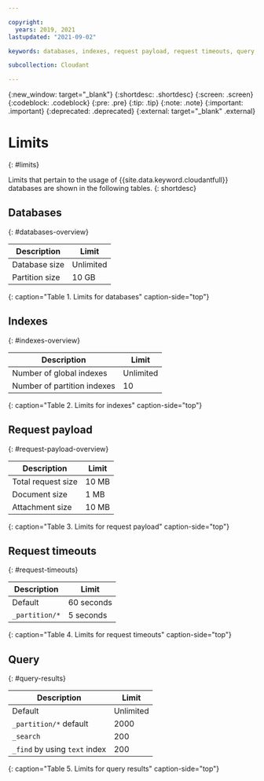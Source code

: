 ```yaml
---

copyright:
  years: 2019, 2021
lastupdated: "2021-09-02"

keywords: databases, indexes, request payload, request timeouts, query, query results

subcollection: Cloudant

---
```


{:new_window: target="_blank"}
{:shortdesc: .shortdesc}
{:screen: .screen}
{:codeblock: .codeblock}
{:pre: .pre}
{:tip: .tip}
{:note: .note}
{:important: .important}
{:deprecated: .deprecated}
{:external: target="_blank" .external}

<!-- Acrolinx: 2019-01-11 -->

# Limits
{: #limits}

Limits that pertain to the usage of {{site.data.keyword.cloudantfull}} databases are shown in the following tables.
{: shortdesc}

## Databases
{: #databases-overview}

|Description|Limit|
|--|--|
|Database size|Unlimited|
|Partition size|10 GB|
{: caption="Table 1. Limits for databases" caption-side="top"}

## Indexes
{: #indexes-overview}

|Description|Limit|
|--|--|
|Number of global indexes|Unlimited|
|Number of partition indexes|10|
{: caption="Table 2. Limits for indexes" caption-side="top"}

## Request payload
{: #request-payload-overview}

|Description|Limit|
|--|--|
|Total request size|10 MB|
|Document size|1 MB|
|Attachment size|10 MB|
{: caption="Table 3. Limits for request payload" caption-side="top"}

## Request timeouts
{: #request-timeouts}

|Description|Limit|
|--|--|
|Default|60 seconds|
|`_partition/*` |5 seconds|
{: caption="Table 4. Limits for request timeouts" caption-side="top"}

## Query
{: #query-results}

|Description|Limit|
|--|--|
|Default|Unlimited|
|`_partition/*` default|2000|
|`_search`|200|
|`_find` by using `text` index|200|
{: caption="Table 5. Limits for query results" caption-side="top"}
